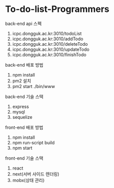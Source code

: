 # To-do-list-Programmers

back-end api 스펙
1. icpc.dongguk.ac.kr:3010/todoList
2. icpc.dongguk.ac.kr:3010/addTodo
3. icpc.dongguk.ac.kr:3010/deleteTodo
4. icpc.dongguk.ac.kr:3010/updateTodo
5. icpc.dongguk.ac.kr:3010/finishTodo

back-end 배포 방법
1. npm install
2. pm2 설치
3. pm2 start ./bin/www

back-end 기술 스택
1. express
2. mysql
3. sequelize

front-end 배포 방법
1. npm install
2. npm run-script build
3. npm start

front-end 기술 스택
1. react
2. next(서버 사이드 렌더링)
3. mobx(상태 관리)
